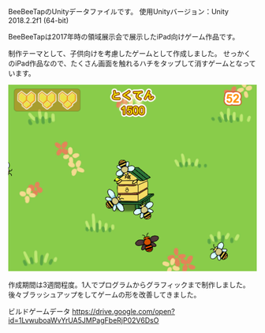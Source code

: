 
BeeBeeTapのUnityデータファイルです。
使用Unityバージョン：Unity 2018.2.2f1 (64-bit)

BeeBeeTapは2017年時の領域展示会で展示したiPad向けゲーム作品です。

制作テーマとして、子供向けを考慮したゲームとして作成しました。
せっかくのiPad作品なので、たくさん画面を触れるハチをタップして消すゲームとなっています。

<img src="https://github.com/ynsan/BeeBeeTap_File/blob/master/Assets/ss1.png">

作成期間は3週間程度。1人でプログラムからグラフィックまで制作しました。
後々ブラッシュアップをしてゲームの形を改善してきました。

ビルドゲームデータ
https://drive.google.com/open?id=1LvwuboaWvYrUA5JMPagFbeRjP02V6DsO
